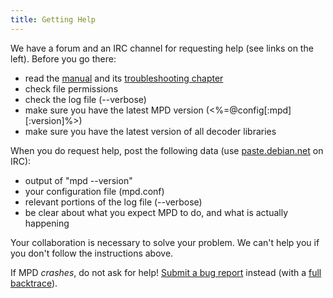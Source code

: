 ```yaml
---
title: Getting Help
---
```


We have a forum and an IRC channel for requesting help (see links on
the left).  Before you go there:

- read the [manual](https://mpd.readthedocs.io/en/stable/user.html) and its
  [troubleshooting chapter](https://mpd.readthedocs.io/en/stable/user.html#troubleshooting)
- check file permissions
- check the log file (\-\-verbose)
- make sure you have the latest MPD version
  (<%=@config[:mpd][:version]%>)
- make sure you have the latest version of all decoder libraries

When you do request help, post the following data (use
[paste.debian.net](http://paste.debian.net/) on IRC):

- output of "mpd \-\-version"
- your configuration file (mpd.conf)
- relevant portions of the log file (\-\-verbose)
- be clear about what you expect MPD to do, and what is actually
  happening

Your collaboration is necessary to solve your problem.  We can't help
you if you don't follow the instructions above.

If MPD *crashes*, do not ask for help!
[Submit a bug report](https://github.com/MusicPlayerDaemon/MPD/issues) instead (with a
[full backtrace](https://mpd.readthedocs.io/en/stable/user.html#mpd-crashes)).
